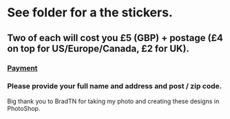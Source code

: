 # See folder for a the stickers.

## Two of each will cost you £5 (GBP) + postage (£4 on top for US/Europe/Canada, £2 for UK).

### [Payment](https://www.paypal.com/donate/?hosted_button_id=R3DFLDWT2PFC4)

### Please provide your full name and address and post / zip code.



Big thank you to BradTN for taking my photo and creating these designs in PhotoShop.
